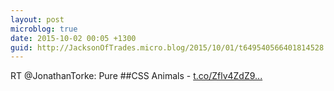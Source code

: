 ```yaml
---
layout: post
microblog: true
date: 2015-10-02 00:05 +1300
guid: http://JacksonOfTrades.micro.blog/2015/10/01/t649540566401814528.html
---
```

RT @JonathanTorke: Pure ##CSS Animals - [t.co/Zflv4ZdZ9...](http://t.co/Zflv4ZdZ9K)
